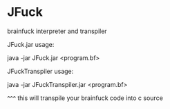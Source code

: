 # JFuck
brainfuck interpreter and transpiler

JFuck.jar usage:

java -jar JFuck.jar <program.bf>


JFuckTranspiler usage:

java -jar JFuckTranspiler.jar <program.bf>

^^^ this will transpile your brainfuck code into c source
